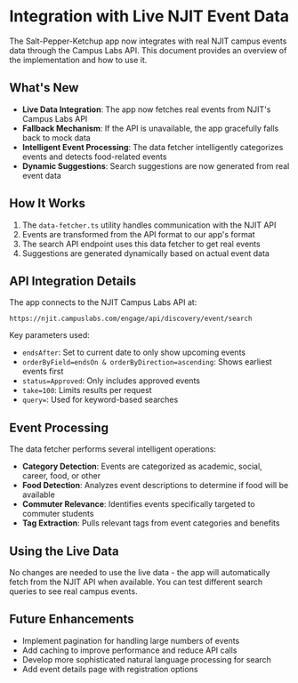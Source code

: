 # Integration with Live NJIT Event Data

The Salt-Pepper-Ketchup app now integrates with real NJIT campus events data through the Campus Labs API. This document provides an overview of the implementation and how to use it.

## What's New

- **Live Data Integration**: The app now fetches real events from NJIT's Campus Labs API
- **Fallback Mechanism**: If the API is unavailable, the app gracefully falls back to mock data
- **Intelligent Event Processing**: The data fetcher intelligently categorizes events and detects food-related events
- **Dynamic Suggestions**: Search suggestions are now generated from real event data

## How It Works

1. The `data-fetcher.ts` utility handles communication with the NJIT API
2. Events are transformed from the API format to our app's format
3. The search API endpoint uses this data fetcher to get real events
4. Suggestions are generated dynamically based on actual event data

## API Integration Details

The app connects to the NJIT Campus Labs API at:
```
https://njit.campuslabs.com/engage/api/discovery/event/search
```

Key parameters used:
- `endsAfter`: Set to current date to only show upcoming events
- `orderByField=endsOn & orderByDirection=ascending`: Shows earliest events first
- `status=Approved`: Only includes approved events
- `take=100`: Limits results per request
- `query=`: Used for keyword-based searches

## Event Processing

The data fetcher performs several intelligent operations:
- **Category Detection**: Events are categorized as academic, social, career, food, or other
- **Food Detection**: Analyzes event descriptions to determine if food will be available
- **Commuter Relevance**: Identifies events specifically targeted to commuter students
- **Tag Extraction**: Pulls relevant tags from event categories and benefits

## Using the Live Data

No changes are needed to use the live data - the app will automatically fetch from the NJIT API when available. You can test different search queries to see real campus events.

## Future Enhancements

- Implement pagination for handling large numbers of events
- Add caching to improve performance and reduce API calls
- Develop more sophisticated natural language processing for search
- Add event details page with registration options